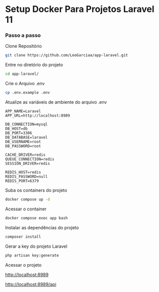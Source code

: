
# Setup Docker Para Projetos Laravel 11

### Passo a passo
Clone Repositório
```sh
git clone https://github.com/LeoGarciaa/app-laravel.git
```


Entre no diretório do projeto
```sh
cd app-laravel/
```

Crie o Arquivo .env
```sh
cp .env.example .env
```


Atualize as variáveis de ambiente do arquivo .env
```dosini
APP_NAME=Laravel
APP_URL=http://localhost:8989

DB_CONNECTION=mysql
DB_HOST=db
DB_PORT=3306
DB_DATABASE=laravel
DB_USERNAME=root
DB_PASSWORD=root

CACHE_DRIVER=redis
QUEUE_CONNECTION=redis
SESSION_DRIVER=redis

REDIS_HOST=redis
REDIS_PASSWORD=null
REDIS_PORT=6379
```


Suba os containers do projeto
```sh
docker compose up -d
```


Acessar o container
```sh
docker compose exec app bash
```


Instalar as dependências do projeto
```sh
composer install
```


Gerar a key do projeto Laravel
```sh
php artisan key:generate
```


Acessar o projeto

[http://localhost:8989](http://localhost:8989)

[http://localhost:8989/api](http://localhost:8989/api)